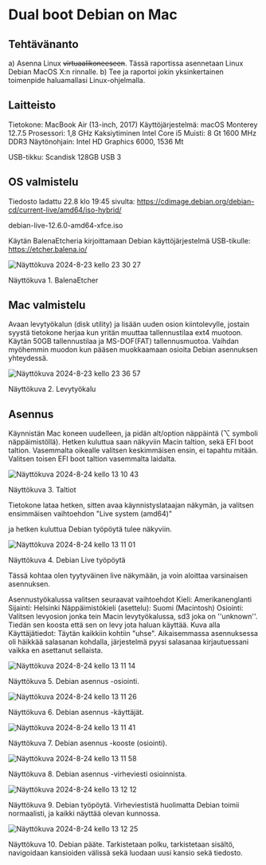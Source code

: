 # Dual boot Debian on Mac

## Tehtävänanto

a) Asenna Linux ~~virtuaalikoneeseen~~. Tässä raportissa asennetaan Linux Debian MacOS X:n rinnalle.
b) Tee ja raportoi jokin yksinkertainen toimenpide haluamallasi Linux-ohjelmalla.


## Laitteisto

Tietokone: MacBook Air (13-inch, 2017)
Käyttöjärjestelmä: macOS Monterey 12.7.5
Prosessori: 1,8 GHz Kaksiytiminen Intel Core i5
Muisti: 8 Gt 1600 MHz DDR3
Näytönohjain: Intel HD Graphics 6000, 1536 Mt

USB-tikku: Scandisk 128GB USB 3

## OS valmistelu

Tiedosto ladattu 22.8 klo 19:45 sivulta: https://cdimage.debian.org/debian-cd/current-live/amd64/iso-hybrid/

debian-live-12.6.0-amd64-xfce.iso

Käytän BalenaEtcheria kirjoittamaan Debian käyttöjärjestelmä USB-tikulle: https://etcher.balena.io/

![Näyttökuva 2024-8-23 kello 23 30 27](https://github.com/user-attachments/assets/b40074bb-90dd-4954-a889-a856d8780942)

Näyttökuva 1. BalenaEtcher

## Mac valmistelu

Avaan levytyökalun (disk utility) ja lisään uuden osion kiintolevylle, jostain syystä tietokone herjaa kun yritän muuttaa tallennustilaa ext4 muotoon.
Käytän 50GB tallennustilaa ja MS-DOF(FAT) tallennusmuotoa. Vaihdan myöhemmin muodon kun pääsen muokkaamaan osioita Debian asennuksen yhteydessä.

![Näyttökuva 2024-8-23 kello 23 36 57](https://github.com/user-attachments/assets/47b2b0c6-874a-43fe-9875-165eca65b8bb)

Näyttökuva 2. Levytyökalu

## Asennus

Käynnistän Mac koneen uudelleen, ja pidän alt/option näppäintä (⌥ symboli näppäimistöllä).
Hetken kuluttua saan näkyviin Macin taltion, sekä EFI boot taltion. 
Vasemmalta oikealle valitsen keskimmäisen ensin, ei tapahtu mitään.
Valitsen toisen EFI boot taltion vasemmalta laidalta.

![Näyttökuva 2024-8-24 kello 13 10 43](https://github.com/user-attachments/assets/7cb67ec7-e093-4067-ae6f-732f13d0bf5d)

Näyttökuva 3. Taltiot

Tietokone lataa hetken, sitten avaa käynnistyslataajan näkymän, ja valitsen ensimmäisen vaihtoehdon "Live system (amd64)"

ja hetken kuluttua Debian työpöytä tulee näkyviin.

![Näyttökuva 2024-8-24 kello 13 11 01](https://github.com/user-attachments/assets/1889fb31-9439-4969-addb-25f585c931b7)

Näyttökuva 4. Debian Live työpöytä

Tässä kohtaa olen tyytyväinen live näkymään, ja voin aloittaa varsinaisen asennuksen.

Asennustyökalussa valitsen seuraavat vaihtoehdot
Kieli: Amerikanenglanti
Sijainti: Helsinki
Näppäimistökieli (asettelu): Suomi (Macintosh)
Osiointi: Valitsen levyosion jonka tein Macin levytyökalussa, sd3 joka on ''unknown''. Tiedän sen koosta että sen on levy jota haluan käyttää. Kuva alla
Käyttäjätiedot: Täytän kaikkiin kohtiin "uhse". Aikaisemmassa asennuksessa oli häikkää salasanan kohdalla, järjestelmä pyysi salasanaa kirjautuessani vaikka en asettanut sellaista.

![Näyttökuva 2024-8-24 kello 13 11 14](https://github.com/user-attachments/assets/548aa362-3f76-42fa-bf3e-5343df9e3bb2)

Näyttökuva 5. Debian asennus -osiointi.

![Näyttökuva 2024-8-24 kello 13 11 26](https://github.com/user-attachments/assets/37efc19d-c0bd-440f-bfb6-bae914d2b543)

Näyttökuva 6. Debian asennus -käyttäjät.

![Näyttökuva 2024-8-24 kello 13 11 41](https://github.com/user-attachments/assets/9275d533-3954-4c38-8874-bf5eb65e8090)

Näyttökuva 7. Debian asennus -kooste (osiointi).

![Näyttökuva 2024-8-24 kello 13 11 58](https://github.com/user-attachments/assets/2d7dad99-e377-4fd7-a352-cbb47a5f94d8)

Näyttökuva 8. Debian asennus -virheviesti osioinnista.

![Näyttökuva 2024-8-24 kello 13 12 12](https://github.com/user-attachments/assets/1837f3e6-fdbb-477d-8392-a3f4216238d4)

Näyttökuva 9. Debian työpöytä. Virheviestistä huolimatta Debian toimii normaalisti, ja kaikki näyttää olevan kunnossa.

![Näyttökuva 2024-8-24 kello 13 12 25](https://github.com/user-attachments/assets/71c58137-5aa5-4cf8-9e23-884cd2d6e2e3)

Näyttökuva 10. Debian pääte. Tarkistetaan polku, tarkistetaan sisältö, navigoidaan kansioiden välissä sekä luodaan uusi kansio sekä tiedosto.

